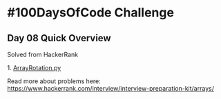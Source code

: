 


> <!DOCTYPE html>
<html>
<body>
<h1>#100DaysOfCode Challenge</h1>
<h2>Day 08 Quick Overview</h2>
<p>Solved  from HackerRank </p>
<p>1. <a href="ArrayRotation.py">ArrayRotation.py</a></p>
</body>
<p>Read more about problems here: <a href='https://www.hackerrank.com/interview/interview-preparation-kit/arrays/'>https://www.hackerrank.com/interview/interview-preparation-kit/arrays/</a></p>
</html>
<!--stackedit_data:
eyJoaXN0b3J5IjpbMTUzODI5Nzk5NV19
-->